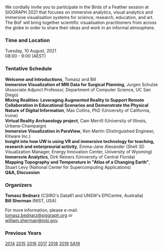 We cordially invite you to participate in the Birds of a Feather session at
SIGGRAPH 2021 that focuses on immersive analytics, visual analytics and
immersive visualisation systems for science, research, education, and art. The BoF will
bring together scientific visualisation practitioners from across the globe in
order to share their ideas and work in an informal atmosphere.

### Time and Location

Tuesday, 10 August, 2021<br>
08:00 - 9:00 (AEST)<br>

### Tentative Schedule

**Welcome and Introductions**, Tomasz and Bill<br>
**Immersive Visualization of MRI Data for Surgical Planning**, Jurgen Schulze (Associate Adjunct Professor, Department of Computer Science, UC San Diego)<br>
**Mixing Realities: Leveraging Augmented Reality to Support Remote Collaboration in Educational Scenarios and Demonstrate the Physical Nature of Digital Information**, Max Collins, PhD (University of California, Irvine)<br>
**Virtual Reality Archaeology project**, Cam Merrill (University of Illinois, Urbana-Champaign)<br>
**Immersive Visualization in ParaView**, Ken Martin (Distinguished Engineer, Kitware Inc.)<br>
**Insight into how UW is using VR and immersive technology for teaching, research and enterpreurial activity**, Emma-Jane Alexander (Shell 3D Visualization Manager, Energy Innovation Center, University of Wyoming)<br>
**Immersvie Analytics**, Dirk Reiners (University of Central Florida)<br>
**Mapping Topography and Temperature in "Atlas of a Changing Earth"**, Stuart Levy (National Center for Supercomputing Applications)<br>
**Q&A, Discussion**

### Organizers

**Tomasz Bednarz** (CSIRO's Data61 and UNSW's EPICentre, Australia)<br>
**Bill Sherman** (NIST, USA)

For more information, please e-mail:<br>
[tomasz.bednarz@siggraph.org](mailto:tomasz.bednarz@siggraph.org) or<br>
[william.sherman@nist.gov](mailto:william.sherman@nist.gov).

### Previous Years

[2014](http://immersive-visualisation.blogspot.com/2014)
[2015](http://immersive-visualisation.blogspot.com/2015/)
[2016](http://immersive-visualisation.blogspot.com/2016)
[2017](/2017.html)
[2018](/2018.html)
[2019](/2019.html)
[SA19](/sa2019.html)
